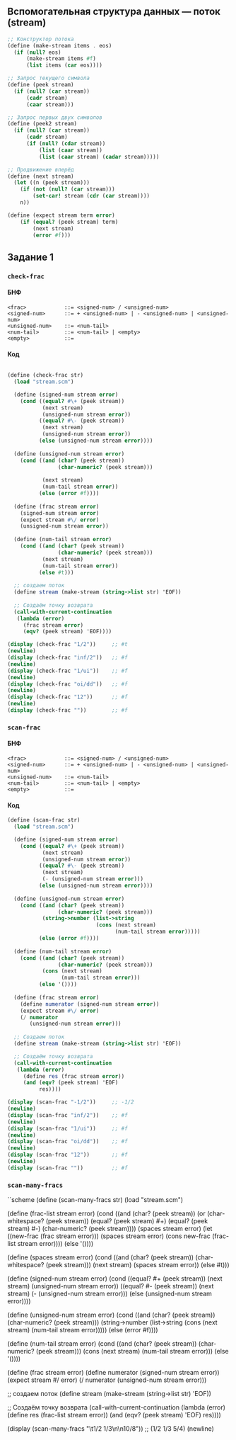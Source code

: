 ## Вспомогательная структура данных — поток (stream)

```scheme
;; Конструктор потока
(define (make-stream items . eos)
  (if (null? eos)
      (make-stream items #f)
      (list items (car eos))))

;; Запрос текущего символа
(define (peek stream)
  (if (null? (car stream))
      (cadr stream)
      (caar stream)))

;; Запрос первых двух символов
(define (peek2 stream)
  (if (null? (car stream))
      (cadr stream)
      (if (null? (cdar stream))
          (list (caar stream))
          (list (caar stream) (cadar stream)))))

;; Продвижение вперёд
(define (next stream)
  (let ((n (peek stream)))
    (if (not (null? (car stream)))
        (set-car! stream (cdr (car stream))))
    n))

(define (expect stream term error)
    (if (equal? (peek stream) term)
        (next stream)
        (error #f)))    
```


## Задание 1

### `check-frac`

#### БНФ

```
<frac>            ::= <signed-num> / <unsigned-num>
<signed-num>      ::= + <unsigned-num> | - <unsigned-num> | <unsigned-num>
<unsigned-num>    ::= <num-tail>
<num-tail>        ::= <num-tail> | <empty>
<empty>           ::=
```

#### Код

```scheme

(define (check-frac str)
  (load "stream.scm") 

  (define (signed-num stream error)
    (cond ((equal? #\+ (peek stream))
           (next stream)
           (unsigned-num stream error))
          ((equal? #\- (peek stream))
           (next stream)
           (unsigned-num stream error))
          (else (unsigned-num stream error))))
  
  (define (unsigned-num stream error)
    (cond ((and (char? (peek stream))
                (char-numeric? (peek stream)))
           
           (next stream)
           (num-tail stream error))
          (else (error #f))))
  
  (define (frac stream error)
    (signed-num stream error)
    (expect stream #\/ error)
    (unsigned-num stream error))   
  
  (define (num-tail stream error)
    (cond ((and (char? (peek stream))
                (char-numeric? (peek stream)))
           (next stream)
           (num-tail stream error))
          (else #t)))
  
  ;; создаем поток
  (define stream (make-stream (string->list str) 'EOF))
  
  ;; Создаём точку возврата
  (call-with-current-continuation
   (lambda (error)
     (frac stream error)
     (eqv? (peek stream) 'EOF))))

(display (check-frac "1/2"))     ;; #t
(newline)
(display (check-frac "inf/2"))   ;; #f
(newline)
(display (check-frac "1/ui"))    ;; #f
(newline)
(display (check-frac "oi/dd"))   ;; #f
(newline)
(display (check-frac "12"))      ;; #f
(newline)
(display (check-frac ""))        ;; #f

```

### `scan-frac`

#### БНФ

```
<frac>            ::= <signed-num> / <unsigned-num>
<signed-num>      ::= + <unsigned-num> | - <unsigned-num> | <unsigned-num>
<unsigned-num>    ::= <num-tail>
<num-tail>        ::= <num-tail> | <empty>
<empty>           ::=
```

#### Код

```scheme
(define (scan-frac str)
  (load "stream.scm")

  (define (signed-num stream error)
    (cond ((equal? #\+ (peek stream))
           (next stream)
           (unsigned-num stream error))
          ((equal? #\- (peek stream))
           (next stream)
           (- (unsigned-num stream error)))
          (else (unsigned-num stream error))))
  
  (define (unsigned-num stream error)
    (cond ((and (char? (peek stream))
                (char-numeric? (peek stream)))
           (string->number (list->string
                            (cons (next stream)
                                  (num-tail stream error)))))
          (else (error #f))))
  
  (define (num-tail stream error)
    (cond ((and (char? (peek stream))
                (char-numeric? (peek stream)))
           (cons (next stream)
                 (num-tail stream error)))
          (else '())))
  
  (define (frac stream error)
    (define numerator (signed-num stream error))
    (expect stream #\/ error)
    (/ numerator
       (unsigned-num stream error))) 
  
  ;; Создаем поток
  (define stream (make-stream (string->list str) 'EOF))

  ;; Создаём точку возврата
  (call-with-current-continuation
   (lambda (error)
     (define res (frac stream error))
     (and (eqv? (peek stream) 'EOF)
          res))))

(display (scan-frac "-1/2"))     ;; -1/2
(newline)
(display (scan-frac "inf/2"))    ;; #f
(newline)
(display (scan-frac "1/ui"))     ;; #f
(newline)
(display (scan-frac "oi/dd"))    ;; #f
(newline)
(display (scan-frac "12"))       ;; #f
(newline)
(display (scan-frac ""))         ;; #f
```

### `scan-many-fracs`

``scheme
(define (scan-many-fracs str)
  (load "stream.scm")
  
  (define (frac-list stream error)
    (cond ((and (char? (peek stream))
                (or (char-whitespace? (peek stream))
                    (equal? (peek stream) #\+)
                    (equal? (peek stream) #\-)
                    (char-numeric? (peek stream))))
           (spaces stream error)
           (let ((new-frac (frac stream error)))
             (spaces stream error)
             (cons new-frac (frac-list stream error))))
          (else '())))
  
  (define (spaces stream error)
    (cond ((and (char? (peek stream))
                (char-whitespace? (peek stream)))
           (next stream)
           (spaces stream error))
          (else #t)))

  (define (signed-num stream error)
    (cond ((equal? #\+ (peek stream))
           (next stream)
           (unsigned-num stream error))
          ((equal? #\- (peek stream))
           (next stream)
           (- (unsigned-num stream error)))
          (else (unsigned-num stream error))))
  
  (define (unsigned-num stream error)
    (cond ((and (char? (peek stream))
                (char-numeric? (peek stream)))
           (string->number (list->string
                            (cons (next stream)
                                  (num-tail stream error)))))
          (else (error #f))))
  
  (define (num-tail stream error)
    (cond ((and (char? (peek stream))
                (char-numeric? (peek stream)))
           (cons (next stream)
                 (num-tail stream error)))
          (else '())))
  
  (define (frac stream error)
    (define numerator (signed-num stream error))
    (expect stream #\/ error)
    (/ numerator
       (unsigned-num stream error)))

  ;; создаем поток
  (define stream (make-stream (string->list str) 'EOF))

  ;; Создаём точку возврата
  (call-with-current-continuation
   (lambda (error)
     (define res (frac-list stream error))
     (and (eqv? (peek stream) 'EOF)
          res))))

(display (scan-many-fracs "\t1/2 1/3\n\n10/8"))   ;; (1/2 1/3 5/4)
(newline)
```
